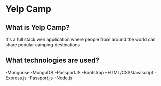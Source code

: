 # Yelp Camp

## What is Yelp Camp?
It's a full stack wen application where people from around the world can share popular camping destinations

## What technologies are used?
-Mongoose
-MongoDB
-PassportJS
-Bootstrap
-HTML/CSS/Javascript 
-Express.js
-Passport.js
-Node.js
